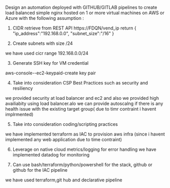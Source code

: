 Design an automation deployed with GITHUB/GITLAB pipelines to create load balanced simple nginx hosted on 1 or more virtual machines on AWS or Azure with the following assumption :
 
1. CIDR retrieve from REST API https://FDQN/vend_ip return
{
  "ip_address":"192.168.0.0",
  "subnet_size":"/16"
}


2. Create subnets with size /24

we have used cicr range 192.168.0.0/24

3. Generate SSH key for VM credential

aws-console--ec2-keypaid-create key pair


4. Take into consideration CSP Best Practices such as security and resiliency

we provided security at load balancer and ec2
and also we provided high availiabity using load balancer.alo we can provide autoscalng if there is any health issue with the existing target group( due to timr contraint i havent implrmented)

5. Take into consideration coding/scripting practices

we have implemented terraform as IAC to provision aws infra (since i havent implemented any web application due to time contraint)

6. Leverage on native cloud metrics/logging for error handling
we have implemented datadog for monitoring

7. Can use bash/terraform/python/powershell for the stack, github or github for the IAC pipeline

we have used 
terraform,git hub and declarative pipeline
